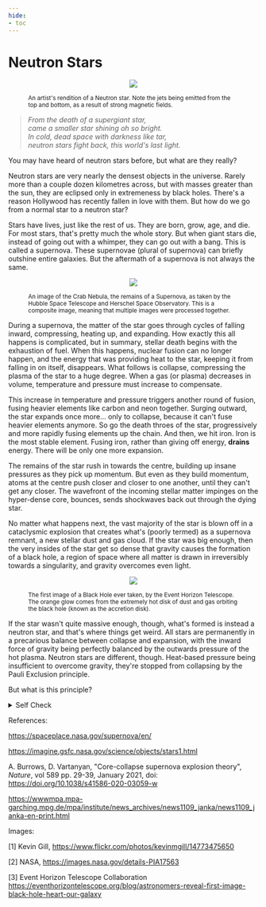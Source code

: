 ```yaml
---
hide:
- toc
---
```

# Neutron Stars

<figure>

<p align="center">
<image src="https://live.staticflickr.com/5555/14773475650_72d11fd8dc_b.jpg"/>
<p/>

<figcaption align = "left">
<small>An artist's rendition of a Neutron star. Note the jets being emitted from the top and bottom, as a result of strong magnetic fields.</small>
</figcaption>

</figure>

> *From the death of a supergiant star, <br>
> came a smaller star shining oh so bright.   <br>
> In cold, dead space with darkness like tar,    <br>
> neutron stars fight back, this world's last light.*

You may have heard of neutron stars before, but what are they really?

Neutron stars are very nearly the densest objects in the universe. Rarely more than a couple dozen kilometres across, but with masses greater than the sun, they are eclipsed only in extremeness by black holes. There's a reason Hollywood has recently fallen in love with them. But how do we go from a normal star to a neutron star?

Stars have lives, just like the rest of us. They are born, grow, age, and die. For most stars, that's pretty much the whole story. But when giant stars die, instead of going out with a whimper, they can go out with a bang. This is called a supernova. These supernovae (plural of supernova) can briefly outshine entire galaxies. But the aftermath of a supernova is not always the same.

<figure>

<p align="center">
<img src="https://images-assets.nasa.gov/image/PIA17563/PIA17563~medium.jpg">
<p/>

<figcaption align = "left">
<small>An image of the Crab Nebula, the remains of a Supernova, as taken by the Hubble Space Telescope and Herschel Space Observatory. This is a composite image, meaning that multiple images were processed together.</small>
</figcaption>

</figure>

During a supernova, the matter of the star goes through cycles of falling inward, compressing, heating up, and expanding. How exactly this all happens is complicated, but in summary, stellar death begins with the exhaustion of fuel. When this happens, nuclear fusion can no longer happen, and the energy that was providing heat to the star, keeping it from falling in on itself, disappears. What follows is collapse, compressing the plasma of the star to a huge degree. When a gas (or plasma) decreases in volume, temperature and pressure must increase to compensate.

This increase in temperature and pressure triggers another round of fusion, fusing heavier elements like carbon and neon together. Surging outward, the star expands once more... only to collapse, because it can't fuse heavier elements anymore. So go the death throes of the star, progressively and more rapidly fusing elements up the chain. And then, we hit iron. Iron is the most stable element. Fusing iron, rather than giving off energy, **drains** energy. There will be only one more expansion.

The remains of the star rush in towards the centre, building up insane pressures as they pick up momentum. But even as they build momentum, atoms at the centre push closer and closer to one another, until they can't get any closer. The wavefront of the incoming stellar matter impinges on the hyper-dense core, bounces, sends shockwaves back out through the dying star.

No matter what happens next, the vast majority of the star is blown off in a cataclysmic explosion that creates what's (poorly termed) as a supernova remnant, a new stellar dust and gas cloud. If the star was big enough, then the very insides of the star get so dense that gravity causes the formation of a black hole, a region of space where all matter is drawn in irreversibly towards a singularity, and gravity overcomes even light.

<figure>

<p align="center">
<img src="https://static.projects.iq.harvard.edu/files/styles/os_files_xxlarge/public/eht/files/avgimage_afmhot_us_edit.png?m=1652355847&itok=cMbEDmsL">
<p/>

<figcaption align = "left">
<small>The first image of a Black Hole ever taken, by the Event Horizon Telescope. The orange glow comes from the extremely hot disk of dust and gas orbiting the black hole (known as the accretion disk).
</small>
</figcaption>

</figure>


If the star wasn't quite massive enough, though, what's formed is instead a neutron star, and that's where things get weird. All stars are permanently in a precarious balance between collapse and expansion, with the inward force of gravity being perfectly balanced by the outwards pressure of the hot plasma. Neutron stars are different, though. Heat-based pressure being insufficient to overcome gravity, they're stopped from collapsing by the Pauli Exclusion principle.

But what is this principle?

<details>
<summary>Self Check</summary>

What is your favourite language?
<form>
  <input type="radio" id="html" name="fav_language" value="HTML">
  <label for="html">HTML</label><br>
  <input type="radio" id="css" name="fav_language" value="CSS">
  <label for="css">CSS</label><br>
  <input type="radio" id="javascript" name="fav_language" value="JavaScript">
  <label for="javascript">JavaScript</label>
</form> 
<button onclick="check()">Submit</button>
<div id='test'></div>

<script>
function check() {
    document.getElementById("test").innerText = "Wow! You like " + document.querySelector('input[name = "fav_language"]:checked').value;
}
</script>

</details>


References:

https://spaceplace.nasa.gov/supernova/en/

https://imagine.gsfc.nasa.gov/science/objects/stars1.html

A. Burrows, D. Vartanyan, "Core-collapse supernova explosion theory", _Nature_, vol 589 pp. 29-39, January 2021, doi: https://doi.org/10.1038/s41586-020-03059-w

https://wwwmpa.mpa-garching.mpg.de/mpa/institute/news_archives/news1109_janka/news1109_janka-en-print.html


Images:

[1] Kevin Gill, https://www.flickr.com/photos/kevinmgill/14773475650

[2] NASA, https://images.nasa.gov/details-PIA17563

[3] Event Horizon Telescope Collaboration https://eventhorizontelescope.org/blog/astronomers-reveal-first-image-black-hole-heart-our-galaxy